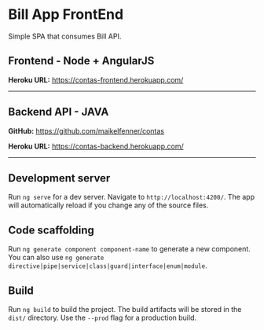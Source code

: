 # Bill App FrontEnd

Simple SPA that consumes Bill API.

## Frontend - Node + AngularJS
**Heroku URL:** https://contas-frontend.herokuapp.com/

---

## Backend API - JAVA
**GitHub:** https://github.com/maikelfenner/contas

**Heroku URL:** https://contas-backend.herokuapp.com/


---

## Development server

Run `ng serve` for a dev server. Navigate to `http://localhost:4200/`. The app will automatically reload if you change any of the source files.

## Code scaffolding

Run `ng generate component component-name` to generate a new component. You can also use `ng generate directive|pipe|service|class|guard|interface|enum|module`.

## Build

Run `ng build` to build the project. The build artifacts will be stored in the `dist/` directory. Use the `--prod` flag for a production build.